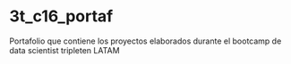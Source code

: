 # 3t_c16_portaf
Portafolio que contiene los proyectos elaborados durante el bootcamp de data scientist tripleten LATAM
